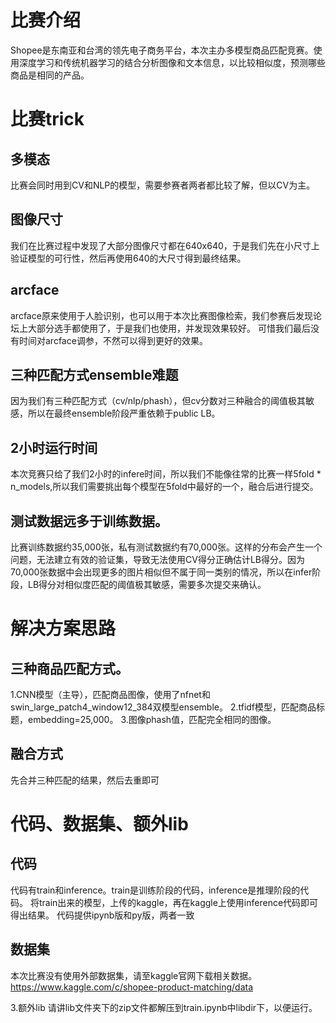 # 比赛介绍
Shopee是东南亚和台湾的领先电子商务平台，本次主办多模型商品匹配竞赛。使用深度学习和传统机器学习的结合分析图像和文本信息，以比较相似度，预测哪些商品是相同的产品。

# 比赛trick
## 多模态
比赛会同时用到CV和NLP的模型，需要参赛者两者都比较了解，但以CV为主。

## 图像尺寸
我们在比赛过程中发现了大部分图像尺寸都在640x640，于是我们先在小尺寸上验证模型的可行性，然后再使用640的大尺寸得到最终结果。

## arcface
arcface原来使用于人脸识别，也可以用于本次比赛图像检索，我们参赛后发现论坛上大部分选手都使用了，于是我们也使用，并发现效果较好。
可惜我们最后没有时间对arcface调参，不然可以得到更好的效果。

## 三种匹配方式ensemble难题
因为我们有三种匹配方式（cv/nlp/phash），但cv分数对三种融合的阈值极其敏感，所以在最终ensemble阶段严重依赖于public LB。

## 2小时运行时间
本次竞赛只给了我们2小时的infere时间，所以我们不能像往常的比赛一样5fold * n_models,所以我们需要挑出每个模型在5fold中最好的一个，融合后进行提交。


## 测试数据远多于训练数据。
比赛训练数据约35,000张，私有测试数据约有70,000张。这样的分布会产生一个问题，无法建立有效的验证集，导致无法使用CV得分正确估计LB得分。因为70,000张数据中会出现更多的图片相似但不属于同一类别的情况，所以在infer阶段，LB得分对相似度匹配的阈值极其敏感，需要多次提交来确认。

# 解决方案思路
## 三种商品匹配方式。
1.CNN模型（主导），匹配商品图像，使用了nfnet和swin_large_patch4_window12_384双模型ensemble。
2.tfidf模型，匹配商品标题，embedding=25,000。
3.图像phash值，匹配完全相同的图像。

## 融合方式
先合并三种匹配的结果，然后去重即可

# 代码、数据集、额外lib
## 代码
代码有train和inference。train是训练阶段的代码，inference是推理阶段的代码。
将train出来的模型，上传的kaggle，再在kaggle上使用inference代码即可得出结果。
代码提供ipynb版和py版，两者一致

## 数据集
本次比赛没有使用外部数据集，请至kaggle官网下载相关数据。
https://www.kaggle.com/c/shopee-product-matching/data

3.额外lib
请讲lib文件夹下的zip文件都解压到train.ipynb中libdir下，以便运行。
